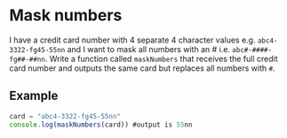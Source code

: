 # Mask numbers

I have a credit card number with 4 separate 4 character values e.g. `abc4-3322-fg45-55nn` and I want to mask all numbers with an # i.e. `abc#-####-fg##-##nn`. Write a function called `maskNumbers` that receives the full credit card number and outputs the same card but replaces all numbers with `#`.

## Example

```js
card = "abc4-3322-fg45-55nn"
console.log(maskNumbers(card)) #output is 55nn
```
